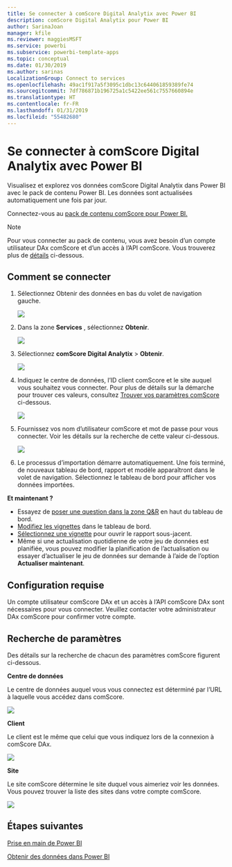 ```yaml
---
title: Se connecter à comScore Digital Analytix avec Power BI
description: comScore Digital Analytix pour Power BI
author: SarinaJoan
manager: kfile
ms.reviewer: maggiesMSFT
ms.service: powerbi
ms.subservice: powerbi-template-apps
ms.topic: conceptual
ms.date: 01/30/2019
ms.author: sarinas
LocalizationGroup: Connect to services
ms.openlocfilehash: 49ac1f917a5f3095c1dbc13c644061859389fe74
ms.sourcegitcommit: 7df786871b196725a1c5422ee561c7557660894e
ms.translationtype: HT
ms.contentlocale: fr-FR
ms.lasthandoff: 01/31/2019
ms.locfileid: "55482680"
---
```

# <a name="connect-to-comscore-digital-analytix-with-power-bi"></a>Se connecter à comScore Digital Analytix avec Power BI
Visualisez et explorez vos données comScore Digital Analytix dans Power BI avec le pack de contenu Power BI. Les données sont actualisées automatiquement une fois par jour.

Connectez-vous au [pack de contenu comScore pour Power BI.](https://app.powerbi.com/getdata/services/comscore)

>[!NOTE]
>Pour vous connecter au pack de contenu, vous avez besoin d’un compte utilisateur DAx comScore et d’un accès à l’API comScore. Vous trouverez plus de [détails](#Requirements) ci-dessous.

## <a name="how-to-connect"></a>Comment se connecter
1. Sélectionnez Obtenir des données en bas du volet de navigation gauche.
   
   ![](media/service-connect-to-connect-to/getdata.png)
2. Dans la zone **Services** , sélectionnez **Obtenir**.
   
   ![](media/service-connect-to-connect-to/services.png)
3. Sélectionnez **comScore Digital Analytix** \> **Obtenir**.
   
   ![](media/service-connect-to-connect-to/comscore.png)
4. Indiquez le centre de données, l’ID client comScore et le site auquel vous souhaitez vous connecter. Pour plus de détails sur la démarche pour trouver ces valeurs, consultez [Trouver vos paramètres comScore](#FindingParams) ci-dessous.
   
   ![](media/service-connect-to-connect-to/parameters.png)
5. Fournissez vos nom d’utilisateur comScore et mot de passe pour vous connecter. Voir les détails sur la recherche de cette valeur ci-dessous.
   
   ![](media/service-connect-to-connect-to/creds.png)
6. Le processus d’importation démarre automatiquement. Une fois terminé, de nouveaux tableau de bord, rapport et modèle apparaîtront dans le volet de navigation. Sélectionnez le tableau de bord pour afficher vos données importées.

**Et maintenant ?**

* Essayez de [poser une question dans la zone Q&R](consumer/end-user-q-and-a.md) en haut du tableau de bord.
* [Modifiez les vignettes](service-dashboard-edit-tile.md) dans le tableau de bord.
* [Sélectionnez une vignette](consumer/end-user-tiles.md) pour ouvrir le rapport sous-jacent.
* Même si une actualisation quotidienne de votre jeu de données est planifiée, vous pouvez modifier la planification de l’actualisation ou essayer d’actualiser le jeu de données sur demande à l’aide de l’option **Actualiser maintenant**.

<a name="Requirements"></a>

## <a name="system-requirements"></a>Configuration requise
Un compte utilisateur comScore DAx et un accès à l’API comScore DAx sont nécessaires pour vous connecter. Veuillez contacter votre administrateur DAx comScore pour confirmer votre compte.

<a name="FindingParams"></a>

## <a name="finding-parameters"></a>Recherche de paramètres
Des détails sur la recherche de chacun des paramètres comScore figurent ci-dessous.

**Centre de données**

Le centre de données auquel vous vous connectez est déterminé par l’URL à laquelle vous accédez dans comScore.

![](media/service-connect-to-connect-to/comscore_url.png) 

**Client**

Le client est le même que celui que vous indiquez lors de la connexion à comScore DAx.

![](media/service-connect-to-connect-to/comscore_signin.png) 

**Site**

Le site comScore détermine le site duquel vous aimeriez voir les données. Vous pouvez trouver la liste des sites dans votre compte comScore.

![](media/service-connect-to-connect-to/comscore_sites.png)

## <a name="next-steps"></a>Étapes suivantes
[Prise en main de Power BI](service-get-started.md)

[Obtenir des données dans Power BI](service-get-data.md)

